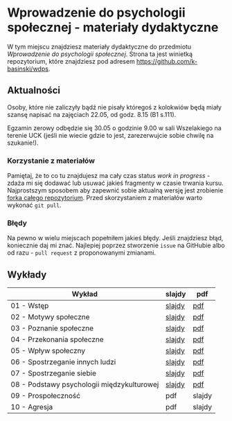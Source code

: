 # Wprowadzenie do psychologii społecznej - materiały dydaktyczne
W tym miejscu znajdziesz materiały dydaktyczne do przedmiotu *Wprowadzenie do psychologii społecznej*. Strona ta jest winietką repozytorium, które znajdziesz pod adresem <https://github.com/k-basinski/wdps>. 

## Aktualności

Osoby, które nie zaliczyły bądź nie pisały któregoś z kolokwiów będą miały szansę napisać na zajęciach 22.05, od godz. 8.15 (B1 s.111).

Egzamin zerowy odbędzie się 30.05 o godzinie 9.00 w sali Wszelakiego na terenie UCK (jeśli nie wiecie gdzie to jest, zarezerwujcie sobie chwilę na szukanie!).

### Korzystanie z materiałów
Pamiętaj, że to co tu znajdujesz ma cały czas status *work in progress* - zdaża mi się dodawać lub usuwać jakieś fragmenty w czasie trwania kursu. Najprostszym sposobem aby zapewnić sobie aktualną wersję jest zrobienie [forka całego repozytorium](https://help.github.com/articles/fork-a-repo/). Przed skorzystaniem z materiałów warto wykonać `git pull`. 

### Błędy
Na pewno w wielu miejscach popełniłem jakieś błędy. Jeśli znajdziesz błąd, koniecznie daj mi znać. Najlepiej poprzez stworzenie `issue` na GitHubie albo od razu - `pull request` z proponowanymi zmianami.

## Wykłady

Wykład | slajdy | pdf
------ | -------- | ------
01 - Wstęp | [slajdy](01-wstep.html) | [pdf](https://github.com/k-basinski/wdps/blob/master/01-wstep_handout.pdf)
02 - Motywy społeczne |[slajdy](02-motywy.html) | [pdf](https://github.com/k-basinski/wdps/blob/master/02-motywy_handout.pdf)
03 - Poznanie społeczne | [slajdy](03-poznanie.html) |  [pdf](https://github.com/k-basinski/wdps/blob/master/03-poznanie_handout.pdf)
04 - Przekonania społeczne | [slajdy](04-przekonania.html) |  [pdf](https://github.com/k-basinski/wdps/blob/master/04-przekonania_handout.pdf)
05 - Wpływ społeczny | [slajdy](05-wplyw.html) |  [pdf](05-wplyw_handout.pdf)
06 - Spostrzeganie innych ludzi | [slajdy](06-spostrzeganie_innych.html) | [pdf](06-spostrzeganie_innych_handout.pdf)
07 - Spostrzeganie siebie | [slajdy](07-spostrzeganie_siebie.html) | [pdf](07-spostrzeganie_siebie_handout.pdf)
08 - Podstawy psychologii międzykulturowej | [slajdy](08-miedzykulturowa.html) | [pdf](08-miedzykulturowa_handout.pdf)
09 - Prospołeczność | pdf | slajdy
10 - Agresja | pdf | slajdy

